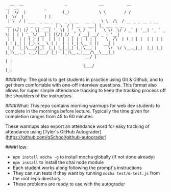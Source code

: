 ```
  __  __                  _              __          __                                    __  __           _            
 |  \/  |                (_)             \ \        / /                                   |  \/  |         | |           
 | \  / | ___  _ __ _ __  _ _ __   __ _   \ \  /\  / __ _ _ __ _ __ ___  _   _ _ __  ___  | \  / | __ _ ___| |_ ___ _ __ 
 | |\/| |/ _ \| '__| '_ \| | '_ \ / _` |   \ \/  \/ / _` | '__| '_ ` _ \| | | | '_ \/ __| | |\/| |/ _` / __| __/ _ | '__|
 | |  | | (_) | |  | | | | | | | | (_| |    \  /\  | (_| | |  | | | | | | |_| | |_) \__ \ | |  | | (_| \__ | ||  __| |   
 |_|  |_|\___/|_|  |_| |_|_|_| |_|\__, |     \/  \/ \__,_|_|  |_| |_| |_|\__,_| .__/|___/ |_|  |_|\__,_|___/\__\___|_|   
                                   __/ |                                      | |                                        
                                  |___/                                       |_|                                        

```
####Why:
The goal is to get students in practice using Git & Github, and to get them comfortable with one-off interview questions. This format also allows for super simple attendance tracking to keep the tracking process off the shoulders of the instructors.

####What:
This repo contains morning warmups for web dev students to complete in the mornings before lecture. Typically the time given for completion ranges from 45 to 60 minutes. 

These warmups also export an attendance word for easy tracking of attendance using [Tyler's GitHub Autograder] (https://github.com/gSchool/github-autograder)




####How:
* ```npm install mocha -g``` to install mocha globally (if not done already)
* ```npm install``` to install the chai node module
* Each student works along following the prompt's instructions
* They can run tests if they want by running ```mocha test/m-test.js``` from the root repo directory
* These problems are ready to use with the autograder